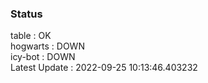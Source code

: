 ### Status


table : OK  
hogwarts : DOWN  
icy-bot : DOWN  
Latest Update : 2022-09-25 10:13:46.403232
